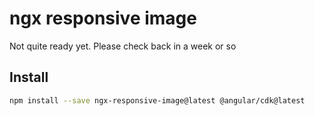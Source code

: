 # ngx responsive image

Not quite ready yet. Please check back in a week or so

## Install

```bash
npm install --save ngx-responsive-image@latest @angular/cdk@latest
```
